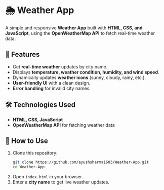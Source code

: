 # 🌦 Weather App

A simple and responsive **Weather App** built with **HTML, CSS, and JavaScript**, using the **OpenWeatherMap API** to fetch real-time weather data.

## 🚀 Features  
- Get **real-time weather** updates by city name.  
- Displays **temperature, weather condition, humidity, and wind speed**.  
- Dynamically updates **weather icons** (sunny, cloudy, rainy, etc.).  
- **User-friendly UI** with a clean design.  
- **Error handling** for invalid city names.  

## 🛠️ Technologies Used  
- **HTML, CSS, JavaScript**  
- **OpenWeatherMap API** for fetching weather data  

## 📌 How to Use  
1. Clone this repository:  
   ```bash
   git clone https://github.com/ayushsharma1603/Weather-App.git
   cd Weather-App
2. Open `index.html` in your browser.  
3. Enter a **city name** to get live weather updates.
